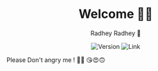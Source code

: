 <h1 align="center"> Welcome 🫰🙃 </h1>
<p align="center">
  Radhey Radhey 🙏
</p>
<p align="center">

<img alt="Version" src="https://img.shields.io/badge/Mylove-01-blue?style=for-the-badge&color=blue">

<img title="Link" src="https://img.shields.io/badge/Link-green.svg">

Please Don't angry me ! 🫵😑
😘😍🙃
